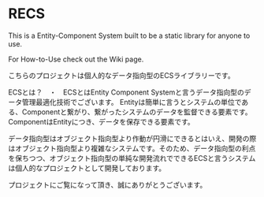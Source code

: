 # RECS
This is a Entity-Component System built to be a static library for anyone to use.

For How-to-Use check out the Wiki page.

こちらのプロジェクトは個人的なデータ指向型のECSライブラリーです。

ECSとは？　・　ECSとはEntity Component Systemと言うデータ指向型のデータ管理最適化技術でございます。
Entityは簡単に言うとシステムの単位である、Componentと繋がり、繋がったシステムのデータを監督できる要素です。
ComponentはEntityにつき、データを保存できる要素です。

データ指向型はオブジェクト指向型より作動が円滑にできるとはいえ、開発の際はオブジェクト指向型より複雑なシステムです。そのため、データ指向型の利点を保ちつつ、オブジェクト指向型の単純な開発流れでできるECSと言うシステムは個人的なプロジェクトとして開発しております。

プロジェクトにご覧になって頂き、誠にありがとうございます。
